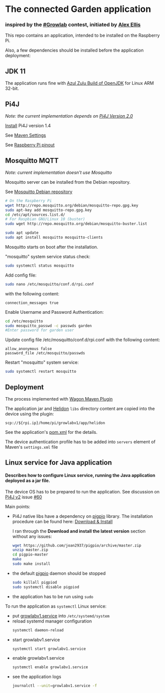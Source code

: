 # The connected Garden application
### inspired by the [#Growlab](https://github.com/alexellis/growlab) contest, initiated by [Alex Ellis](https://twitter.com/alexellisuk)

This repo contains an application, intended to be installed on the Raspberry Pi.

Also, a few dependencies should be installed before the application deployment:

## JDK 11  

The application runs fine with [Azul Zulu Build of OpenJDK](https://www.azul.com/downloads/?version=java-11-lts&os=linux&architecture=arm-32-bit-hf&package=jdk) for Linux ARM 32-bit.

## Pi4J

_Note: the current implementation depends on [Pi4J Version 2.0](https://github.com/Pi4J/pi4j-v2)_

[Install](https://pi4j.com/1.4/install.html) Pi4J version 1.4

See [Maven Settings](https://pi4j.com/architecture/about-the-code/maven-settings/)

See [Raspberry Pi pinout](https://pi4j.com/getting-started/understanding-the-pins/)

## Mosquitto MQTT

_Note: current implementation doesn't use Mosquitto_

Mosquitto server can be installed from the Debian repository.

See [Mosquitto Debian repository](https://mosquitto.org/blog/2013/01/mosquitto-debian-repository/)
```bash 
# On the Raspberry Pi
wget http://repo.mosquitto.org/debian/mosquitto-repo.gpg.key
sudo apt-key add mosquitto-repo.gpg.key
cd /etc/apt/sources.list.d/
# For Raspbian GNU/Linux 10 (buster)
sudo wget http://repo.mosquitto.org/debian/mosquitto-buster.list

sudo apt update
sudo apt install mosquitto mosquitto-clients
```
Mosquitto starts on boot after the installation.

"mosquitto" system service status check:
```bash
sudo systemctl status mosquitto
```
Add config file:
```bash
sudo nano /etc/mosquitto/conf.d/rpi.conf
```
with the following content:
```text
connection_messages true
```
Enable Username and Password Authentication:
```bash
cd /etc/mosquitto
sudo mosquitto_passwd -c passwds garden
#Enter password for garden user
```
Update config file /etc/mosquitto/conf.d/rpi.conf
with the following content:
```text
allow_anonymous false
password_file /etc/mosquitto/passwds
```
Restart "mosquitto" system service:
```bash
sudo systemctl restart mosquitto
```
## Deployment

The process implemented with [Wagon Maven Plugin](http://www.mojohaus.org/wagon-maven-plugin/)

The application jar and [Helidon](https://helidon.io/#/) ``libs`` directory content are copied into the device using the plugin:

``scp://${rpi.ip}/home/pi/growlabv1/app/helidon``

See the application's [pom.xml](https://github.com/sergevas/growlab-v1/blob/main/pom.xml) for the details.

The device authentication profile has to be added into ``servers`` element of Maven's ``settings.xml`` file

## Linux service for Java application

#### Describes how to configure Linux service, running the Java application deployed as a jar file.

The device OS has to be prepared to run the application.
See discussion on [Pi4J v2](https://github.com/Pi4J/pi4j-v2) issue [#60](https://github.com/Pi4J/pi4j-v2/issues/60)

Main points:
  - Pi4J native libs have a dependency on [pigpio](http://abyz.me.uk/rpi/pigpio/download.html) library.
    The installation procedure can be found here: [Download & Install](http://abyz.me.uk/rpi/pigpio/download.html)

    I ran through the **Download and install the latest version** section without any issues:
    ```bash
    wget https://github.com/joan2937/pigpio/archive/master.zip
    unzip master.zip
    cd pigpio-master
    make
    sudo make install
    ```
  - the default [pigpio](http://abyz.me.uk/rpi/pigpio/faq.html#Cant_initialise_pigpio_library) daemon should be stopped
    ```bash
    sudo killall pigpiod
    sudo systemctl disable pigpiod
    ```
  - the application has to be run using ``sudo``

To run the application as ``systemctl`` Linux service:
 - put [growlabv1.service](https://github.com/sergevas/growlab-v1/blob/main/src/main/resources/system/growlabv1.service) into ``/etc/systemd/system``
 - reload systemd manager configuration
   ```bash
   systemctl daemon-reload
   ```
 - start growlabv1.service
   ```bash
   systemctl start growlabv1.service
   ```
 - enable growlabv1.service
   ```bash
   systemctl enable growlabv1.service
   ```
 - see the application logs
   ```bash
   journalctl --unit=growlabv1.service -f
   ```